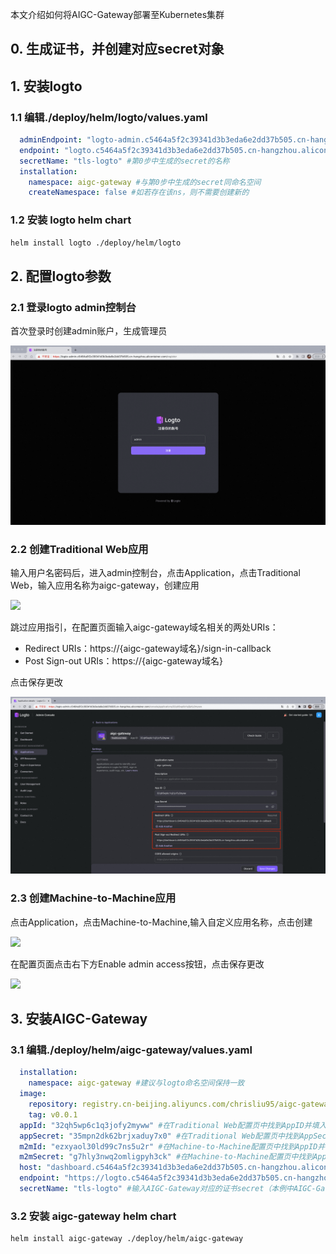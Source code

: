本文介绍如何将AIGC-Gateway部署至Kubernetes集群

## 0. 生成证书，并创建对应secret对象

## 1. 安装logto

### 1.1 编辑./deploy/helm/logto/values.yaml

```yaml
  adminEndpoint: "logto-admin.c5464a5f2c39341d3b3eda6e2dd37b505.cn-hangzhou.alicontainer.com" #logto admin控制台域名
  endpoint: "logto.c5464a5f2c39341d3b3eda6e2dd37b505.cn-hangzhou.alicontainer.com" #logto域名
  secretName: "tls-logto" #第0步中生成的secret的名称
  installation:
    namespace: aigc-gateway #与第0步中生成的secret同命名空间
    createNamespace: false #如若存在该ns，则不需要创建新的
```

### 1.2 安装 logto helm chart
```bash
helm install logto ./deploy/helm/logto
```

## 2. 配置logto参数

### 2.1 登录logto admin控制台

首次登录时创建admin账户，生成管理员

![](./images/admin-login.png)

### 2.2 创建Traditional Web应用
输入用户名密码后，进入admin控制台，点击Application，点击Traditional Web，输入应用名称为aigc-gateway，创建应用

![](./images/Traditional-Web-console.png)

跳过应用指引，在配置页面输入aigc-gateway域名相关的两处URIs：

- Redirect URIs：https://{aigc-gateway域名}/sign-in-callback
- Post Sign-out URIs：https://{aigc-gateway域名}

点击保存更改

![](./images/Traditional-Web-setting.jpeg)

### 2.3 创建Machine-to-Machine应用
点击Application，点击Machine-to-Machine,输入自定义应用名称，点击创建

![](./images/m2m-console.png)

在配置页面点击右下方Enable admin access按钮，点击保存更改

![](./images/m2m-setting.png)

## 3. 安装AIGC-Gateway

### 3.1 编辑./deploy/helm/aigc-gateway/values.yaml

```yaml
  installation:
    namespace: aigc-gateway #建议与logto命名空间保持一致
  image:
    repository: registry.cn-beijing.aliyuncs.com/chrisliu95/aigc-gateway
    tag: v0.0.1
  appId: "32qh5wp6c1q3jofy2myww" #在Traditional Web配置页中找到AppID并填入
  appSecret: "35mpn2dk62brjxaduy7x0" #在Traditional Web配置页中找到AppSecret并填入
  m2mId: "ezxyaol30ld99c7ns5u2r" #在Machine-to-Machine配置页中找到AppID并填入
  m2mSecret: "g7hly3nwq2omligpyh3ck" #在Machine-to-Machine配置页中找到AppSecret并填入
  host: "dashboard.c5464a5f2c39341d3b3eda6e2dd37b505.cn-hangzhou.alicontainer.com" #输入AIGC-Gateway配置的域名
  endpoint: "https://logto.c5464a5f2c39341d3b3eda6e2dd37b505.cn-hangzhou.alicontainer.com/" #输入由logto域名组成的对应端点
  secretName: "tls-logto" #输入AIGC-Gateway对应的证书secret（本例中AIGC-Gateway证书与logto证书一致）
```

### 3.2 安装 aigc-gateway helm chart
```bash
helm install aigc-gateway ./deploy/helm/aigc-gateway
```
